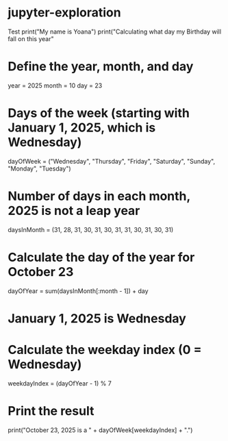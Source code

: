 # jupyter-exploration
Test
print("My name is Yoana")
print("Calculating what day my Birthday will fall on this year" 
# Define the year, month, and day
year = 2025
month = 10
day = 23

# Days of the week (starting with January 1, 2025, which is Wednesday)
dayOfWeek = ("Wednesday", "Thursday", "Friday", "Saturday", "Sunday", "Monday", "Tuesday")

# Number of days in each month, 2025 is not a leap year
daysInMonth = (31, 28, 31, 30, 31, 30, 31, 31, 30, 31, 30, 31)

# Calculate the day of the year for October 23
dayOfYear = sum(daysInMonth[:month - 1]) + day

# January 1, 2025 is Wednesday
# Calculate the weekday index (0 = Wednesday)
weekdayIndex = (dayOfYear - 1) % 7

# Print the result
print("October 23, 2025 is a " + dayOfWeek[weekdayIndex] + ".")
